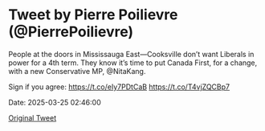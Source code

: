 # Tweet by Pierre Poilievre (@PierrePoilievre)

People at the doors in Mississauga East—Cooksville don’t want Liberals in power for a 4th term. They know it’s time to put Canada First, for a change, with a new Conservative MP, @NitaKang. 

Sign if you agree: https://t.co/eIy7PDtCaB https://t.co/T4vjZQCBp7

Date: 2025-03-25 02:46:00

[Original Tweet](https://x.com/PierrePoilievre/status/1904364111946719384)
